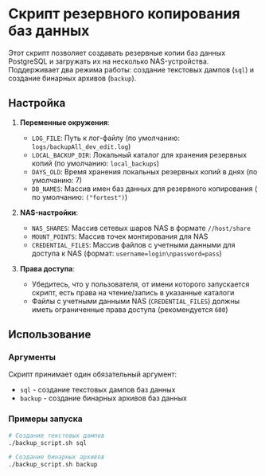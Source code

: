 # Скрипт резервного копирования баз данных

Этот скрипт позволяет создавать резервные копии баз данных PostgreSQL и загружать их на несколько NAS-устройства. Поддерживает два режима работы: создание текстовых дампов (`sql`) и создание бинарных архивов (`backup`).

## Настройка

1. **Переменные окружения**:
   - `LOG_FILE`: Путь к лог-файлу (по умолчанию: `logs/backupAll_dev_edit.log`)
   - `LOCAL_BACKUP_DIR`: Локальный каталог для хранения резервных копий (по умолчанию: `local_backups`)
   - `DAYS_OLD`: Время хранения локальных резервных копий в днях (по умолчанию: 7)
   - `DB_NAMES`: Массив имен баз данных для резервного копирования ( по умолчанию: `("fortest")`)

2. **NAS-настройки**:
   - `NAS_SHARES`: Массив сетевых шаров NAS в формате `//host/share`
   - `MOUNT_POINTS`: Массив точек монтирования для NAS
   - `CREDENTIAL_FILES`: Массив файлов с учетными данными для доступа к NAS (формат: `username=login\npassword=pass`)

3. **Права доступа**:
   - Убедитесь, что у пользователя, от имени которого запускается скрипт, есть права на чтение/запись в указанные каталоги
   - Файлы с учетными данными NAS (`CREDENTIAL_FILES`) должны иметь ограниченные права доступа (рекомендуется `600`)

## Использование

### Аргументы
Скрипт принимает один обязательный аргумент:
- `sql` - создание текстовых дампов баз данных
- `backup` - создание бинарных архивов баз данных

### Примеры запуска
```bash
# Создание текстовых дампов
./backup_script.sh sql

# Создание бинарных архивов
./backup_script.sh backup